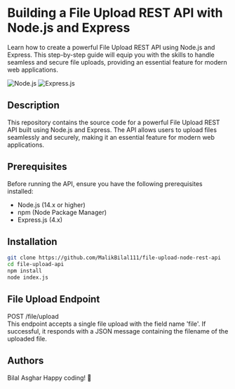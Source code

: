 # Building a File Upload REST API with Node.js and Express

Learn how to create a powerful File Upload REST API using Node.js and Express. This step-by-step guide will equip you with the skills to handle seamless and secure file uploads, providing an essential feature for modern web applications.

![Node.js](https://img.shields.io/badge/Node.js-14.x-green)
![Express.js](https://img.shields.io/badge/Express.js-4.x-blue)

## Description

This repository contains the source code for a powerful File Upload REST API built using Node.js and Express. The API allows users to upload files seamlessly and securely, making it an essential feature for modern web applications.

## Prerequisites

Before running the API, ensure you have the following prerequisites installed:

- Node.js (14.x or higher)
- npm (Node Package Manager)
- Express.js (4.x)

## Installation

```bash
git clone https://github.com/MalikBilal111/file-upload-node-rest-api
cd file-upload-api
npm install
node index.js
```
## File Upload Endpoint
POST /file/upload<br>
This endpoint accepts a single file upload with the field name 'file'. If successful, it responds with a JSON message containing the filename of the uploaded file.

## Authors
Bilal Asghar
Happy coding! 🚀
